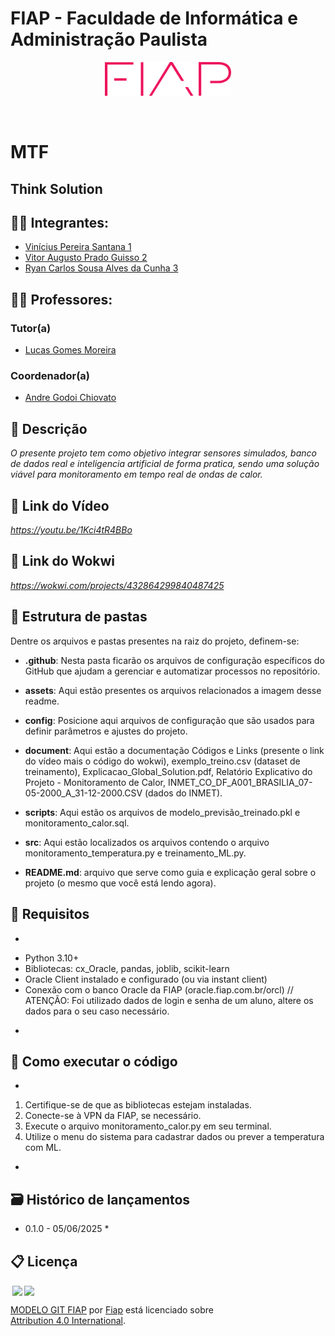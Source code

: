 # FIAP - Faculdade de Informática e Administração Paulista

<p align="center">
<a href= "https://www.fiap.com.br/"><img src="assets/logo-fiap.png" alt="FIAP - Faculdade de Informática e Admnistração Paulista" border="0" width=40% height=40%></a>
</p>

<br>

# MTF

## Think Solution

## 👨‍🎓 Integrantes: 
- <a href="https://www.linkedin.com/company/inova-fusca">Vinícius Pereira Santana 1</a>
- <a href="https://www.linkedin.com/company/inova-fusca">Vitor Augusto Prado Guisso 2</a>
- <a href="https://www.linkedin.com/company/inova-fusca">Ryan Carlos Sousa Alves da Cunha 3</a> 

## 👩‍🏫 Professores:
### Tutor(a) 
- <a href="https://www.linkedin.com/company/inova-fusca">Lucas Gomes Moreira</a>
### Coordenador(a)
- <a href="https://www.linkedin.com/company/inova-fusca">Andre Godoi Chiovato</a>


## 📜 Descrição

*O presente projeto tem como objetivo integrar sensores simulados, banco de dados real e inteligencia artificial de forma pratica, sendo uma solução viável para monitoramento em tempo real de ondas de calor.*

## 📜 Link do Vídeo

*https://youtu.be/1Kci4tR4BBo*

## 📜 Link do Wokwi

*https://wokwi.com/projects/432864299840487425*

## 📁 Estrutura de pastas

Dentre os arquivos e pastas presentes na raiz do projeto, definem-se:

- <b>.github</b>: Nesta pasta ficarão os arquivos de configuração específicos do GitHub que ajudam a gerenciar e automatizar processos no repositório.

- <b>assets</b>: Aqui estão presentes os arquivos relacionados a imagem desse readme.

- <b>config</b>: Posicione aqui arquivos de configuração que são usados para definir parâmetros e ajustes do projeto.

- <b>document</b>: Aqui estão a documentação Códigos e Links (presente o link do vídeo mais o código do wokwi), exemplo_treino.csv (dataset de treinamento), Explicacao_Global_Solution.pdf, Relatório Explicativo do Projeto - Monitoramento de Calor, INMET_CO_DF_A001_BRASILIA_07-05-2000_A_31-12-2000.CSV (dados do INMET).

- <b>scripts</b>: Aqui estão os arquivos de modelo_previsão_treinado.pkl e monitoramento_calor.sql.

- <b>src</b>: Aqui estão localizados os arquivos contendo  o arquivo monitoramento_temperatura.py e treinamento_ML.py.

- <b>README.md</b>: arquivo que serve como guia e explicação geral sobre o projeto (o mesmo que você está lendo agora).

## 🔧 Requisitos

*

- Python 3.10+
- Bibliotecas: cx_Oracle, pandas, joblib, scikit-learn
- Oracle Client instalado e configurado (ou via instant client)
- Conexão com o banco Oracle da FIAP (oracle.fiap.com.br/orcl) // ATENÇÃO: Foi utilizado dados de login e senha de um aluno, altere os dados para o seu caso necessário.

*
## 🔧 Como executar o código

*

1. Certifique-se de que as bibliotecas estejam instaladas.
2. Conecte-se à VPN da FIAP, se necessário.
3. Execute o arquivo monitoramento_calor.py em seu terminal.
4. Utilize o menu do sistema para cadastrar dados ou prever a temperatura com ML.

*


## 🗃 Histórico de lançamentos

* 0.1.0 - 05/06/2025
    * 

## 📋 Licença

<img style="height:22px!important;margin-left:3px;vertical-align:text-bottom;" src="https://mirrors.creativecommons.org/presskit/icons/cc.svg?ref=chooser-v1"><img style="height:22px!important;margin-left:3px;vertical-align:text-bottom;" src="https://mirrors.creativecommons.org/presskit/icons/by.svg?ref=chooser-v1"><p xmlns:cc="http://creativecommons.org/ns#" xmlns:dct="http://purl.org/dc/terms/"><a property="dct:title" rel="cc:attributionURL" href="https://github.com/agodoi/template">MODELO GIT FIAP</a> por <a rel="cc:attributionURL dct:creator" property="cc:attributionName" href="https://fiap.com.br">Fiap</a> está licenciado sobre <a href="http://creativecommons.org/licenses/by/4.0/?ref=chooser-v1" target="_blank" rel="license noopener noreferrer" style="display:inline-block;">Attribution 4.0 International</a>.</p>


